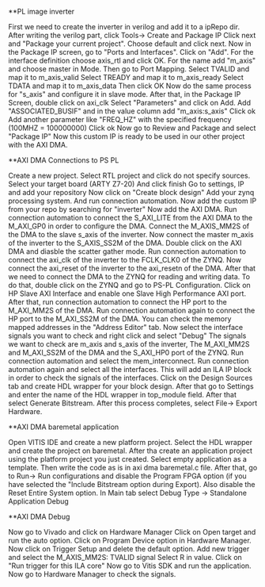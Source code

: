 **PL image inverter

First we need to create the inverter in verilog and add it to a ipRepo dir. 
After writing the verilog part, click Tools-> Create and Package IP Click next and "Package your current project". 
Choose default and click next. 
Now in the Package IP screen, go to "Ports and Interfaces". 
Click on "Add". For the interface definition choose axis_rtl and click OK. 
For the name add "m_axis" and choose master in Mode. Then go to Port Mapping. 
Select TVALID and map it to m_axis_valid 
Select TREADY and map it to m_axis_ready 
Select TDATA and map it to m_axis_data 
Then click OK 
Now do the same process for "s_axis" and configure it in slave mode. 
After that, in the Package IP Screen, double click on axi_clk Select "Parameters" and click on Add. 
Add "ASSOCIATED_BUSIF" and in the value column add "m_axis:s_axis" 
Click ok 
Add another parameter like "FREQ_HZ" with the specified frequency (100MHZ = 100000000) 
Click ok 
Now go to Review and Package and select "Package IP" 
Now this custom IP is ready to be used in our other project with the AXI DMA.

**AXI DMA Connections to PS PL

Create a new project. Select RTL project and click do not specify sources.
Select your target board (ARTY Z7-20)
And click finish
Go to settings, IP and add your repository
Now click on "Create block design"
Add your zynq processing system.
And run connection automation.
Now add the custom IP from your repo by searching for "inverter"
Now add the AXI DMA.
Run connection automation to connect the S_AXI_LITE from the AXI DMA to the M_AXI_GP0 in order to configure the DMA.
Connect the M_AXIS_MM2S of the DMA to the slave s_axis of the inverter.
Now connect the master m_axis of the inverter to the S_AXIS_SS2M of the DMA.
Double click on the AXI DMA and diasble the scatter gather mode.
Run connection automation to connect the axi_clk of the inverter to the FCLK_CLK0 of the ZYNQ.
Now connect the axi_reset of the inverter to the axi_resetn of the DMA.
After that we need to connect the DMA to the ZYNQ for reading and writing data.
To do that, double click on the ZYNQ and go to PS-PL Configuration.
Click on HP Slave AXI Interface and enable one Slave High Performance AXI port.
After that, run connection automation to connect the HP port to the M_AXI_MM2S of the DMA.
Run connection automation again to connect the HP port to the M_AXI_SS2M of the DMA.
You can check the memory mapped addresses in the "Address Editor" tab.
Now select the interface signals you want to check and right click and select "Debug"
The signals we want to check are m_axis and s_axis of the inverter,
The M_AXI_MM2S and M_AXI_SS2M of the DMA and the S_AXI_HP0 port of the ZYNQ.
Run connection automation and select the mem_interconnect.
Run connection automation again and select all the interfaces.
This will add an ILA IP block in order to check the signals of the interfaces.
Click on the Design Sources tab and create HDL wrapper for your block design.
After that go to Settings and enter the name of the HDL wrapper in top_module field.
After that select Generate Bitstream.
After this process completes, select File-> Export Hardware.

**AXI DMA baremetal application

Open VITIS IDE and create a new platform project.
Select the HDL wrapper and create the project on baremetal.
After tha create an application project using the platform project you just created.
Select empty application as a template.
Then write the code as is in axi dma baremetal.c file.
After that, go to Run-> Run configurations and disable the Program FPGA option (if you have selected the "Include Bitstream option during Export).
Also disable the Reset Entire System option. 
In Main tab select Debug Type -> Standalone Application Debug 


**AXI DMA Debug

Now go to Vivado and click on Hardware Manager
Click on Open target and run the auto option.
Click on Program Device option in Hardware Manager.
Now click on Trigger Setup and delete the default option.
Add new trigger and select the M_AXIS_MM2S: TVALID signal
Select R in value.
Click on "Run trigger for this ILA core"
Now go to Vitis SDK and run the application.
Now go to Hardware Manager to check the signals.
